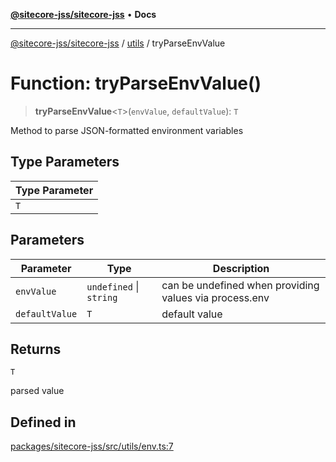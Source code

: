 [**@sitecore-jss/sitecore-jss**](../../README.md) • **Docs**

***

[@sitecore-jss/sitecore-jss](../../README.md) / [utils](../README.md) / tryParseEnvValue

# Function: tryParseEnvValue()

> **tryParseEnvValue**\<`T`\>(`envValue`, `defaultValue`): `T`

Method to parse JSON-formatted environment variables

## Type Parameters

| Type Parameter |
| ------ |
| `T` |

## Parameters

| Parameter | Type | Description |
| ------ | ------ | ------ |
| `envValue` | `undefined` \| `string` | can be undefined when providing values via process.env |
| `defaultValue` | `T` | default value |

## Returns

`T`

parsed value

## Defined in

[packages/sitecore-jss/src/utils/env.ts:7](https://github.com/Sitecore/jss/blob/d56062542bc79b861e80260c109b6674c65ef288/packages/sitecore-jss/src/utils/env.ts#L7)
